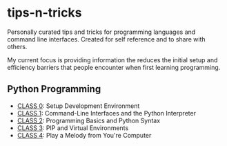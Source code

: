 # tips-n-tricks
Personally curated tips and tricks for programming languages and command line interfaces. Created for self reference and to share with others.

My current focus is providing information the reduces the initial setup and efficiency barriers that people encounter when first learning programming.

## Python Programming
- [CLASS 0](setup/README.md): Setup Development Environment
- [CLASS 1](python/interpreter.md): Command-Line Interfaces and the Python Interpreter
- [CLASS 2](python/basics.md): Programming Basics and Python Syntax
- [CLASS 3](python/pip_venv.md): PIP and Virtual Environments
- [CLASS 4](python/tutorial/synthesizer/01_play_melody.md): Play a Melody from You're Computer